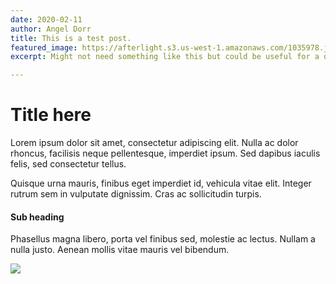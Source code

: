 ```yaml
---
date: 2020-02-11
author: Angel Dorr
title: This is a test post.
featured_image: https://afterlight.s3.us-west-1.amazonaws.com/1035978.jpg
excerpt: Might not need something like this but could be useful for a quick headline.

---
```

# **Title here**

Lorem ipsum dolor sit amet, consectetur adipiscing elit. Nulla ac dolor rhoncus, facilisis neque pellentesque, imperdiet ipsum. Sed dapibus iaculis felis, sed consectetur tellus. 

Quisque urna mauris, finibus eget imperdiet id, vehicula vitae elit. Integer rutrum sem in vulputate dignissim. Cras ac sollicitudin turpis. 

#### Sub heading

Phasellus magna libero, porta vel finibus sed, molestie ac lectus. Nullam a nulla justo. Aenean mollis vitae mauris vel bibendum.

![](https://afterlight.s3.us-west-1.amazonaws.com/florin-tomozei-xGKlvHie5BM-unsplash.jpg)